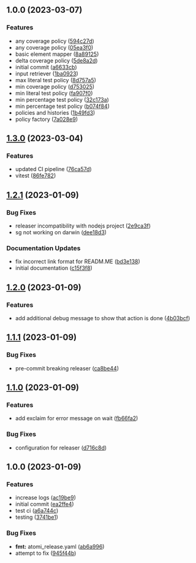 ## 1.0.0 (2023-03-07)


### Features

* any coverage policy ([594c27d](https://github.com/tr8team/actions.test-qualitygate/commit/594c27d226a912c4d3a423f5231e830ae20329bc))
* any coverage policy ([05ea3f0](https://github.com/tr8team/actions.test-qualitygate/commit/05ea3f0828eac5272a1ce13388d01ea5ee7c0169))
* basic element mapper ([8a89125](https://github.com/tr8team/actions.test-qualitygate/commit/8a89125eb6297a0702b1c0f4907d27b3d249b2ae))
* delta coverage policy ([5de8a2d](https://github.com/tr8team/actions.test-qualitygate/commit/5de8a2da22507bd83244bf1c7dbc7e1c235f1b55))
* initial commit ([a6633cb](https://github.com/tr8team/actions.test-qualitygate/commit/a6633cb2205d99712372ec9e23d1e979f083376e))
* input retriever ([1ba0923](https://github.com/tr8team/actions.test-qualitygate/commit/1ba0923e73ffd1a36c14b2cfaddd23483f477f55))
* max literal test policy ([8d757a5](https://github.com/tr8team/actions.test-qualitygate/commit/8d757a5d68a64ec44feae53524f16f32360fab09))
* min coverage policy ([d753025](https://github.com/tr8team/actions.test-qualitygate/commit/d75302570d0f78a8c164c3fc3af3570ebbb47440))
* min literal test policy ([fa907f0](https://github.com/tr8team/actions.test-qualitygate/commit/fa907f04e63dd6068815bd946538533f12572c2b))
* min percentage test policy ([32c173a](https://github.com/tr8team/actions.test-qualitygate/commit/32c173a92b2f530942fdcfb5019620d478ab6a6a))
* min percentage test policy ([b074f84](https://github.com/tr8team/actions.test-qualitygate/commit/b074f8412d719e978f3b95dc5c42b3859e6f7392))
* policies and histories ([1b49fd3](https://github.com/tr8team/actions.test-qualitygate/commit/1b49fd33d8343351831dd819fdbf4bed506ef8de))
* policy factory ([7a028e9](https://github.com/tr8team/actions.test-qualitygate/commit/7a028e9400b547d59f104cb113fe6f43619da287))

## [1.3.0](https://github.com/tr8team/typescript-github-action-template/compare/v1.2.1...v1.3.0) (2023-03-04)


### Features

* updated CI pipeline ([76ca57d](https://github.com/tr8team/typescript-github-action-template/commit/76ca57d9691b3af4167c6331e6887b3217358929))
* vitest ([86fe782](https://github.com/tr8team/typescript-github-action-template/commit/86fe78263dfd0dce531abe900d13ad03221b5bca))

## [1.2.1](https://github.com/tr8team/typescript-github-action-template/compare/v1.2.0...v1.2.1) (2023-01-09)

### Bug Fixes

- releaser incompatibility with nodejs project ([2e9ca3f](https://github.com/tr8team/typescript-github-action-template/commit/2e9ca3f0f310c6a47743b4c88b05bc8bf6dcd130))
- sg not working on darwin ([dee18d3](https://github.com/tr8team/typescript-github-action-template/commit/dee18d34ead2c6a4e80e6376a3bdc059e581f0c6))

### Documentation Updates

- fix incorrect link format for READM.ME ([bd3e138](https://github.com/tr8team/typescript-github-action-template/commit/bd3e138f6faec4b8ddd0c9d4c78e307c73f3f760))
- initial documentation ([c15f3f8](https://github.com/tr8team/typescript-github-action-template/commit/c15f3f850876ae54f9fdca7b21bcfb7cc9fdeeff))

## [1.2.0](https://github.com/tr8team/typescript-github-action-template/compare/v1.1.1...v1.2.0) (2023-01-09)

### Features

- add additional debug message to show that action is done ([4b03bcf](https://github.com/tr8team/typescript-github-action-template/commit/4b03bcf8bb3f034e701be7a42db5ec167d3491b3))

## [1.1.1](https://github.com/tr8team/typescript-github-action-template/compare/v1.1.0...v1.1.1) (2023-01-09)

### Bug Fixes

- pre-commit breaking releaser ([ca8be44](https://github.com/tr8team/typescript-github-action-template/commit/ca8be441ab82f89809dc7d3badba81a126c24fdd))

## [1.1.0](https://github.com/tr8team/typescript-github-action-template/compare/v1.0.0...v1.1.0) (2023-01-09)

### Features

- add exclaim for error message on wait ([fb66fa2](https://github.com/tr8team/typescript-github-action-template/commit/fb66fa2a95e502acb6908d261b803318363e0a38))

### Bug Fixes

- configuration for releaser ([d716c8d](https://github.com/tr8team/typescript-github-action-template/commit/d716c8d6e67169fa9b9e65b857479d0326df4eb8))

## 1.0.0 (2023-01-09)

### Features

- increase logs ([ac19be9](https://github.com/tr8team/typescript-github-action-template/commit/ac19be9879da236990b329d695fda1d0b4885e82))
- initial commit ([ea2ffe4](https://github.com/tr8team/typescript-github-action-template/commit/ea2ffe455d8d1270c80fdced90c235c048a28835))
- test ci ([a6a744c](https://github.com/tr8team/typescript-github-action-template/commit/a6a744c3fc11869287844fae5d7a5e3a88e475fb))
- testing ([3741be1](https://github.com/tr8team/typescript-github-action-template/commit/3741be1dd639f9c881e12baa5a5369f13a30ae86))

### Bug Fixes

- **fmt:** atomi_release.yaml ([ab6a996](https://github.com/tr8team/typescript-github-action-template/commit/ab6a9962dbf1d138a542a8baae3e36ce1bb53a36))
- attempt to fix ([945f44b](https://github.com/tr8team/typescript-github-action-template/commit/945f44b9a57cc57b8a0d08e3a38ac2c0baf6150f))
